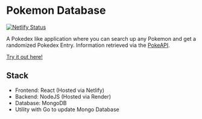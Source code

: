 # Pokemon Database

[![Netlify Status](https://api.netlify.com/api/v1/badges/ff73c387-0ea4-4971-ace3-28fbc5409aa2/deploy-status)](https://app.netlify.com/sites/rkambo-pokemon-database/deploys)

A Pokedex like application where you can search up any Pokemon and get a randomized Pokedex Entry. Information retrieved via the [PokeAPI](https://pokeapi.co/).

[Try it out here!](https://rkambo-pokemon-database.netlify.app/)


## Stack
  
   - Frontend: React (Hosted via Netlify)
   - Backend: NodeJS (Hosted via Render)
   - Database: MongoDB
   - Utility with Go to update Mongo Database 

